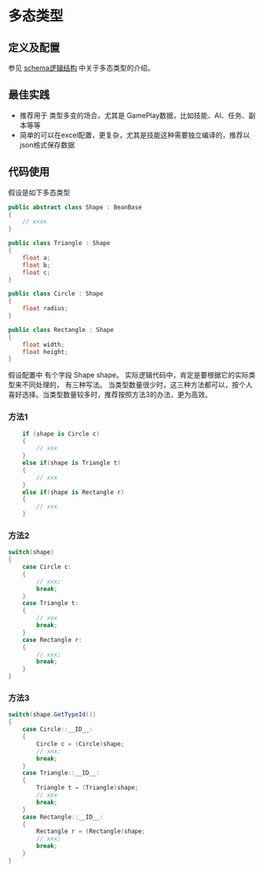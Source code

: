 # 多态类型

## 定义及配置

参见 [schema逻辑结构](/manual/schema) 中关于多态类型的介绍。

## 最佳实践

- 推荐用于 类型多变的场合，尤其是 GamePlay数据，比如技能、AI、任务、副本等等
- 简单的可以在excel配置，更复杂，尤其是技能这种需要独立编译的，推荐以json格式保存数据

## 代码使用

假设是如下多态类型

```csharp
public abstract class Shape : BeanBase
{
    // xxxx
}

public class Triangle : Shape
{
    float a;
    float b;
    float c;
}

public class Circle : Shape
{
    float radius;
}

public class Rectangle : Shape
{
    float width;
    float height;
}
```

假设配置中 有个字段  Shape shape。 实际逻辑代码中，肯定是要根据它的实际类型来不同处理的，
有三种写法。 当类型数量很少时，这三种方法都可以，按个人喜好选择。当类型数量较多时，推荐按照方法3的办法，更为高效。

### 方法1

```csharp
    if (shape is Circle c)
    {
        // xxx
    }
    else if(shape is Triangle t)
    {
        // xxx
    }
    else if(shape is Rectangle r)
    {
        // xxx
    }

```

### 方法2

```csharp
switch(shape)
{
    case Circle c:
    {
        // xxx;
        break;
    }
    case Triangle t:
    {
        // xxx
        break;
    }
    case Rectangle r:
    {
        // xxx;
        break;
    }
}
```

### 方法3

```csharp
switch(shape.GetTypeId())
{
    case Circle::__ID__:
    {
        Circle c = (Circle)shape;
        // xxx;
        break;
    }
    case Triangle::__ID__:
    {
        Triangle t = (Triangle)shape;
        // xxx
        break;
    }
    case Rectangle::__ID__:
    {
        Rectangle r = (Rectangle)shape;
        // xxx;
        break;
    }
}
```
